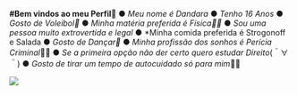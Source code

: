 **#Bem vindos ao meu Perfil🩷**
● *Meu nome é Dandara*
● *Tenho 16 Anos*
● *Gosto de Voleibol🏐*
● *Minha matéria preferida é Física👩‍🔬*
● *Sou uma pessoa muito extrovertida e legal*
● *Minha comida preferida é Strogonoff e Salada 
● *Gosto de Dançar💃*
● *Minha profissão dos sonhos é Perícia Criminal*🕵‍♀️
● *Se a primeira opção não der certo quero estudar Direito*(＾∀＾)
● *Gosto de tirar um tempo de autocuidado só para mim*🫧💄

![](https://www.megamensagens.com/upload/2385.gif)
